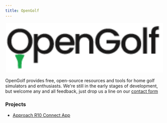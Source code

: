 ```yaml
---
title: OpenGolf
---
```


<p align="center">
  <img src="assets/opengolf.png" width="500" />
</p>

OpenGolf provides free, open-source resources and tools for home golf simulators and enthusiasts. We're still in the early stages of development, but welcome any and all feedback, just drop us a line on our [contact form](/contact)

### Projects

- [Approach R10 Connect App](https://aguywithideas.com/gspro-openconnect-approach-r10/)
